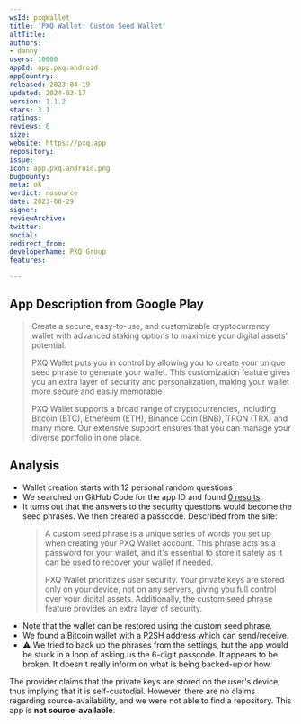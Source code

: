 ```yaml
---
wsId: pxqWallet
title: 'PXQ Wallet: Custom Seed Wallet'
altTitle: 
authors:
- danny
users: 10000
appId: app.pxq.android
appCountry: 
released: 2023-04-19
updated: 2024-03-17
version: 1.1.2
stars: 3.1
ratings: 
reviews: 6
size: 
website: https://pxq.app
repository: 
issue: 
icon: app.pxq.android.png
bugbounty: 
meta: ok
verdict: nosource
date: 2023-08-29
signer: 
reviewArchive: 
twitter: 
social: 
redirect_from: 
developerName: PXQ Group
features: 

---
```


## App Description from Google Play

> Create a secure, easy-to-use, and customizable cryptocurrency wallet with advanced staking options to maximize your digital assets' potential.
>
> PXQ Wallet puts you in control by allowing you to create your unique seed phrase to generate your wallet. This customization feature gives you an extra layer of security and personalization, making your wallet more secure and easily memorable
>
> PXQ Wallet supports a broad range of cryptocurrencies, including Bitcoin (BTC), Ethereum (ETH), Binance Coin (BNB), TRON (TRX) and many more. Our extensive support ensures that you can manage your diverse portfolio in one place.

## Analysis 

- Wallet creation starts with 12 personal random questions
- We searched on GitHub Code for the app ID and found [0 results](https://github.com/search?q=app.pxq.android&type=repositories).
- It turns out that the answers to the security questions would become the seed phrases. We then created a passcode. Described from the site:
  > A custom seed phrase is a unique series of words you set up when creating your PXQ Wallet account. This phrase acts as a password for your wallet, and it's essential to store it safely as it can be used to recover your wallet if needed.
  >
  > PXQ Wallet prioritizes user security. Your private keys are stored only on your device, not on any servers, giving you full control over your digital assets. Additionally, the custom seed phrase feature provides an extra layer of security.
- Note that the wallet can be restored using the custom seed phrase.
- We found a Bitcoin wallet with a P2SH address which can send/receive.
- ⚠️  We tried to back up the phrases from the settings, but the app would be stuck in a loop of asking us the 6-digit passcode. It appears to be broken. It doesn't really inform on what is being backed-up or how. 

The provider claims that the private keys are stored on the user's device, thus implying that it is self-custodial. However, there are no claims regarding source-availability, and we were not able to find a repository. This app is **not source-available**.
